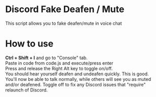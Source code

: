 # Discord Fake Deafen / Mute
This script allows you to fake deafen/mute in voice chat

# How to use
<b>Ctrl + Shift + I</b> and go to "Console" tab. <br />
Paste in code from code.js and execute/press enter <br />
Press and release the Right Alt key to toggle on/off. <br /> 
You should hear yourself deafen and undeafen quickly. This is good. <br />
You'll now be able to talk normally, while others will see you as muted and/or deafened. Toggle off to fix any Discord issues that "require" relaunch of Discord.
